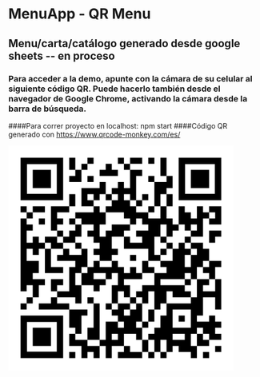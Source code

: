 # MenuApp - QR Menu

## Menu/carta/catálogo generado desde google sheets -- en proceso

### Para acceder a la demo, apunte con la cámara de su celular al siguiente código QR. Puede hacerlo también desde el navegador de Google Chrome, activando la cámara desde la barra de búsqueda.

####Para correr proyecto en localhost: npm start
####Código QR generado con https://www.qrcode-monkey.com/es/

<img src="https://github.com/EstebanToloza/menuapp-qr/blob/main/readme-assets/qr-code.png" width="450" height="450">
